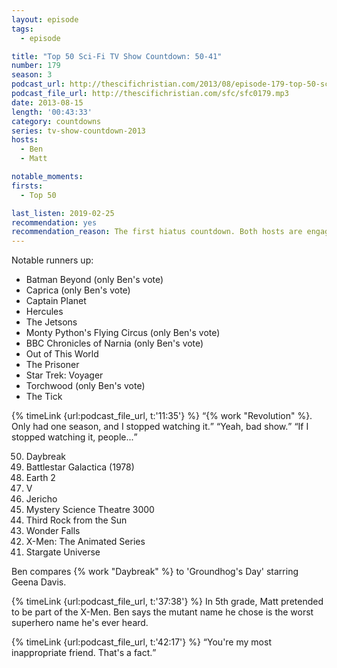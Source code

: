 ```yaml
---
layout: episode
tags:
  - episode

title: "Top 50 Sci-Fi TV Show Countdown: 50-41"
number: 179
season: 3
podcast_url: http://thescifichristian.com/2013/08/episode-179-top-50-sci-fi-tv-show-countdown-50-41/
podcast_file_url: http://thescifichristian.com/sfc/sfc0179.mp3
date: 2013-08-15
length: '00:43:33'
category: countdowns
series: tv-show-countdown-2013
hosts:
  - Ben
  - Matt

notable_moments:
firsts:
  - Top 50

last_listen: 2019-02-25
recommendation: yes
recommendation_reason: The first hiatus countdown. Both hosts are engaged. Listeners left voicemails about their favorites, and everyone did a great job selling.
---
```


Notable runners up:
- Batman Beyond (only Ben's vote)
- Caprica (only Ben's vote) 
- Captain Planet
- Hercules
- The Jetsons
- Monty Python's Flying Circus (only Ben's vote) 
- BBC Chronicles of Narnia (only Ben's vote) 
- Out of This World
- The Prisoner
- Star Trek: Voyager
- Torchwood (only Ben's vote)
- The Tick 

<div class="quote">
  {% timeLink {url:podcast_file_url, t:'11:35'} %}
  <q class="matt">{% work "Revolution" %}. Only had one season, and I stopped watching it.</q>
  <q class="ben">Yeah, bad show.</q>
  <q class="matt">If I stopped watching it, people...</q>
</div>

<ol>
<li value="50">Daybreak
<li value="49">Battlestar Galactica (1978)
<li value="48">Earth 2
<li value="47">V
<li value="46">Jericho
<li value="45">Mystery Science Theatre 3000
<li value="44">Third Rock from the Sun
<li value="43">Wonder Falls
<li value="42">X-Men: The Animated Series 
<li value="41">Stargate Universe
</ol>

Ben compares {% work "Daybreak" %} to 'Groundhog's Day' starring Geena Davis.

{% timeLink {url:podcast_file_url, t:'37:38'} %} In 5th grade, Matt pretended to be part of the X-Men. Ben says the mutant name he chose is the worst superhero name he's ever heard.

<div class="quote">
  {% timeLink {url:podcast_file_url, t:'42:17'} %}
  <q class="matt">You're my most inappropriate friend. That's a fact.</q>
</div>